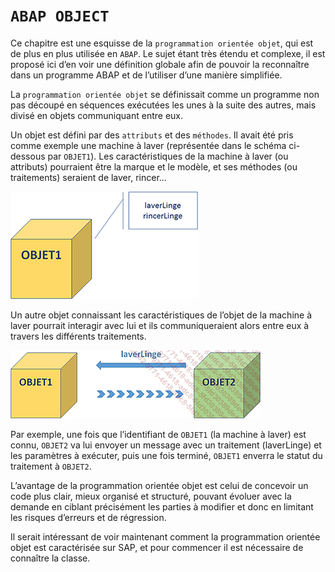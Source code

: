 # **`ABAP OBJECT`**

Ce chapitre est une esquisse de la `programmation orientée objet`, qui est de plus en plus utilisée en `ABAP`. Le sujet étant très étendu et complexe, il est proposé ici d’en voir une définition globale afin de pouvoir la reconnaître dans un programme ABAP et de l’utiliser d’une manière simplifiée.

La `programmation orientée objet` se définissait comme un programme non pas découpé en séquences exécutées les unes à la suite des autres, mais divisé en objets communiquant entre eux.

Un objet est défini par des `attributs` et des `méthodes`. Il avait été pris comme exemple une machine à laver (représentée dans le schéma ci-dessous par `OBJET1`). Les caractéristiques de la machine à laver (ou attributs) pourraient être la marque et le modèle, et ses méthodes (ou traitements) seraient de laver, rincer...

![](../../00_Ressources/11_Classes%20-%2001%20-%2001.png)

Un autre objet connaissant les caractéristiques de l’objet de la machine à laver pourrait interagir avec lui et ils communiqueraient alors entre eux à travers les différents traitements.

![](../../00_Ressources/11_Classes%20-%2001%20-%2002.png)

Par exemple, une fois que l’identifiant de `OBJET1` (la machine à laver) est connu, `OBJET2` va lui envoyer un message avec un traitement (laverLinge) et les paramètres à exécuter, puis une fois terminé, `OBJET1` enverra le statut du traitement à `OBJET2`.

L’avantage de la programmation orientée objet est celui de concevoir un code plus clair, mieux organisé et structuré, pouvant évoluer avec la demande en ciblant précisément les parties à modifier et donc en limitant les risques d’erreurs et de régression.

Il serait intéressant de voir maintenant comment la programmation orientée objet est caractérisée sur SAP, et pour commencer il est nécessaire de connaître la classe.
